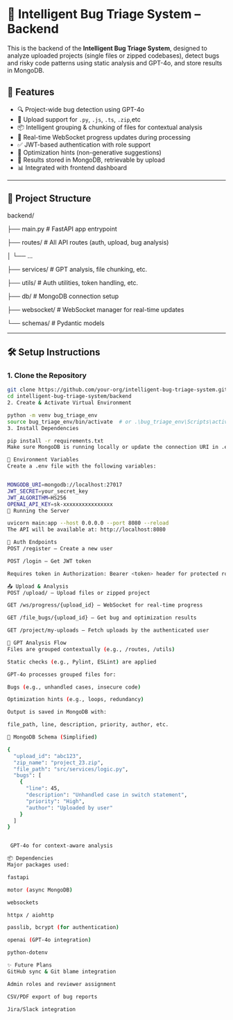 # 🐞 Intelligent Bug Triage System – Backend

This is the backend of the **Intelligent Bug Triage System**, designed to analyze uploaded projects (single files or zipped codebases), detect bugs and risky code patterns using static analysis and GPT-4o, and store results in MongoDB.

## 🚀 Features

- 🔍 Project-wide bug detection using GPT-4o
- 📁 Upload support for `.py`, `.js`, `.ts`, `.zip`,etc
- 📦 Intelligent grouping & chunking of files for contextual analysis
- 📡 Real-time WebSocket progress updates during processing
- ✅ JWT-based authentication with role support
- 🧠 Optimization hints (non-generative suggestions)
- 💾 Results stored in MongoDB, retrievable by upload
- 📊 Integrated with frontend dashboard

---

## 📂 Project Structure

backend/

├── main.py # FastAPI app entrypoint

├── routes/ # All API routes (auth, upload, bug analysis)

│ └── ...

├── services/ # GPT analysis, file chunking, etc.

├── utils/ # Auth utilities, token handling, etc.

├── db/ # MongoDB connection setup

├── websocket/ # WebSocket manager for real-time updates

└── schemas/ # Pydantic models

---

## 🛠️ Setup Instructions

### 1. Clone the Repository

```bash
git clone https://github.com/your-org/intelligent-bug-triage-system.git
cd intelligent-bug-triage-system/backend
2. Create & Activate Virtual Environment

python -m venv bug_triage_env
source bug_triage_env/bin/activate  # or .\bug_triage_env\Scripts\activate on Windows
3. Install Dependencies

pip install -r requirements.txt
Make sure MongoDB is running locally or update the connection URI in .env.

📄 Environment Variables
Create a .env file with the following variables:


MONGODB_URI=mongodb://localhost:27017
JWT_SECRET=your_secret_key
JWT_ALGORITHM=HS256
OPENAI_API_KEY=sk-xxxxxxxxxxxxxxxx
🧪 Running the Server

uvicorn main:app --host 0.0.0.0 --port 8080 --reload
The API will be available at: http://localhost:8080

🔐 Auth Endpoints
POST /register – Create a new user

POST /login – Get JWT token

Requires token in Authorization: Bearer <token> header for protected routes

📤 Upload & Analysis
POST /upload/ – Upload files or zipped project

GET /ws/progress/{upload_id} – WebSocket for real-time progress

GET /file_bugs/{upload_id} – Get bug and optimization results

GET /project/my-uploads – Fetch uploads by the authenticated user

🧠 GPT Analysis Flow
Files are grouped contextually (e.g., /routes, /utils)

Static checks (e.g., Pylint, ESLint) are applied

GPT-4o processes grouped files for:

Bugs (e.g., unhandled cases, insecure code)

Optimization hints (e.g., loops, redundancy)

Output is saved in MongoDB with:

file_path, line, description, priority, author, etc.

🧾 MongoDB Schema (Simplified)

{
  "upload_id": "abc123",
  "zip_name": "project_23.zip",
  "file_path": "src/services/logic.py",
  "bugs": [
    {
      "line": 45,
      "description": "Unhandled case in switch statement",
      "priority": "High",
      "author": "Uploaded by user"
    }
  ]
}


 GPT-4o for context-aware analysis

📦 Dependencies
Major packages used:

fastapi

motor (async MongoDB)

websockets

httpx / aiohttp

passlib, bcrypt (for authentication)

openai (GPT-4o integration)

python-dotenv

✨ Future Plans
GitHub sync & Git blame integration

Admin roles and reviewer assignment

CSV/PDF export of bug reports

Jira/Slack integration

